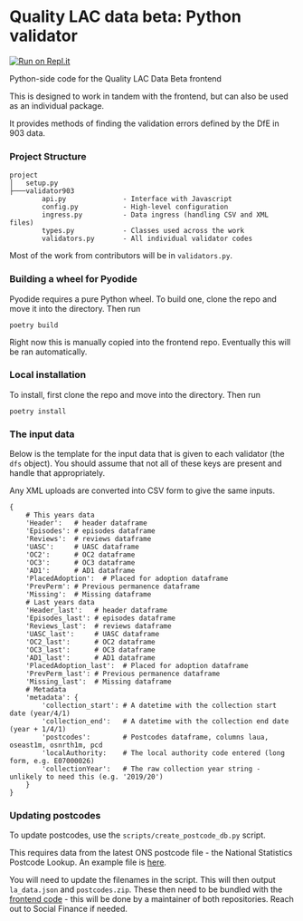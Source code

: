 # Quality LAC data beta: Python validator
[![Run on Repl.it](https://repl.it/badge/github/SocialFinanceDigitalLabs/quality-lac-data-beta-validator)](https://repl.it/github/SocialFinanceDigitalLabs/quality-lac-data-beta-validator)

Python-side code for the Quality LAC Data Beta frontend

This is designed to work in tandem with the frontend, but can also be used as an individual package.

It provides methods of finding the validation errors defined by the DfE in 903 data.

### Project Structure

```
project
│   setup.py
├───validator903
        api.py              - Interface with Javascript
        config.py           - High-level configuration
        ingress.py          - Data ingress (handling CSV and XML files)
        types.py            - Classes used across the work
        validators.py       - All individual validator codes
```

Most of the work from contributors will be in `validators.py`.


### Building a wheel for Pyodide

Pyodide requires a pure Python wheel. To build one, clone the repo and move it into the directory. Then run

```
poetry build
```

Right now this is manually copied into the frontend repo. Eventually this will be ran automatically.

### Local installation

To install, first clone the repo and move into the directory. Then run

```
poetry install
```

### The input data

Below is the template for the input data that is given to each validator (the `dfs` object). You should assume that not all of these keys are present and handle that appropriately.

Any XML uploads are converted into CSV form to give the same inputs.

```
{
    # This years data
    'Header':   # header dataframe
    'Episodes': # episodes dataframe
    'Reviews':  # reviews dataframe
    'UASC':     # UASC dataframe
    'OC2':      # OC2 dataframe
    'OC3':      # OC3 dataframe
    'AD1':      # AD1 dataframe
    'PlacedAdoption':  # Placed for adoption dataframe
    'PrevPerm': # Previous permanence dataframe
    'Missing':  # Missing dataframe
    # Last years data
    'Header_last':   # header dataframe
    'Episodes_last': # episodes dataframe
    'Reviews_last':  # reviews dataframe
    'UASC_last':     # UASC dataframe
    'OC2_last':      # OC2 dataframe
    'OC3_last':      # OC3 dataframe
    'AD1_last':      # AD1 dataframe
    'PlacedAdoption_last':  # Placed for adoption dataframe
    'PrevPerm_last': # Previous permanence dataframe
    'Missing_last':  # Missing dataframe
    # Metadata
    'metadata': {
        'collection_start': # A datetime with the collection start date (year/4/1)
        'collection_end':   # A datetime with the collection end date (year + 1/4/1)
        'postcodes':        # Postcodes dataframe, columns laua, oseast1m, osnrth1m, pcd
        'localAuthority:    # The local authority code entered (long form, e.g. E07000026)
        'collectionYear':   # The raw collection year string - unlikely to need this (e.g. '2019/20')
    }
}
```

### Updating postcodes

To update postcodes, use the `scripts/create_postcode_db.py` script.

This requires data from the latest ONS postcode file - the National Statistics Postcode Lookup. An example file is [here](https://geoportal.statistics.gov.uk/datasets/ons::national-statistics-postcode-lookup-may-2021/about).

You will need to update the filenames in the script. This will then output `la_data.json` and `postcodes.zip`. These then need to be bundled with the [frontend code](https://github.com/SocialFinanceDigitalLabs/quality-lac-data-beta) - this will be done by a maintainer of both repositories. Reach out to Social Finance if needed.